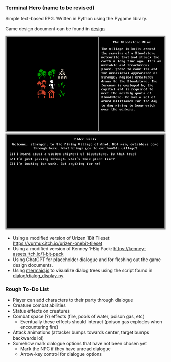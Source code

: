 ### Terminal Hero (name to be revised)
Simple text-based RPG. Written in Python using the Pygame library.

Game design document can be found in [design](design/Act%20I/)

![World.png](resources/screenshots/world.png)
![Dialogue.png](resources/screenshots/dialogue.png)

- Using a modified version of Urizen 1Bit Tileset: https://vurmux.itch.io/urizen-onebit-tileset
- Using a modified version of Kenney 1-Big Pack: https://kenney-assets.itch.io/1-bit-pack
- Using ChatGPT for placeholder dialogue and for fleshing out the game design documents.
- Using [mermaid.js](https://mermaid.js.org/) to visualize dialog trees using the script found in [dialog/dialog_display.py](dialog/dialog_display.py)

### Rough To-Do List
- Player can add characters to their party through dialogue
- Creature combat abilities
- Status effects on creatures
- Combat space (?) effects (fire, pools of water, poison gas, etc)
    - Eventually these effects should interact (poison gas explodes when encountering fire)
- Attack animations (attacker bumps towards center, target bumps backwards lol)
- Somehow mark dialogue options that have not been chosen yet
    - Mark the NPC if they have unread dialogue
    - Arrow-key control for dialogue options
